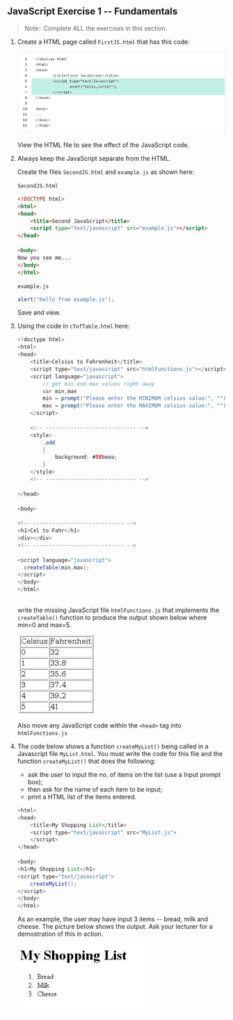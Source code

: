 JavaScript Exercise 1 -- Fundamentals
-------------------------------------
		
> Note:: Complete ALL the exercises in this section.


1.	Create a HTML page called ``FirstJS.html`` that has this code:	
	
	![alt text](../images/FirstJS_html.png "")
		
	View the HTML file to see the effect of the JavaScript code.



1.	Always keep the JavaScript separate from the HTML.

	Create the files ``SecondJS.html`` and ``example.js`` as shown here:
	
	``SecondJS.html``
	```html
	<!DOCTYPE html>
	<html>
	<head>
		<title>Second JavaScript</title>
		<script type="text/javascript" src="example.js"></script>
	</head>

	<body>
	Now you see me...
	</body>
	</html>
	
	```

	``example.js``
	```java
	alert("hello from example.js");
	
	```
		
	Save and view.

	

1.	Using the code in ``cTofTable.html`` here:

	```java
	<!doctype html>
	<html>
	<head>
		<title>Celsius to Fahrenheit</title>
		<script type="text/javascript" src="htmlFunctions.js"></script>
		<script language="javascript">
			// get min and max values right away
			var min,max
			min = prompt("Please enter the MINIMUM celsius value:", "")
			max = prompt("Please enter the MAXIMUM celsius value:", "")
		</script>

		<!-- ----------------------------- -->
		<style>
			.odd
			{
				background: #58beea;
			}
		</style>
		<!-- ----------------------------- -->

	</head>

	<body>

	<!-- ----------------------------- -->
	<h1>Cel to Fahr</h1>
	<div></div>
	<!-- ----------------------------- -->

	<script language="javascript">
	  createTable(min,max);
	</script>
	</body>
	</html>
		
	```		

	write the missing JavaScript file ``htmlFunctions.js`` that implements the ``createTable()`` function to produce the output shown below where min=0 and max=5. 	

	![alt text](../images/CelsiustoFahrenheit.png "")

	Also move any JavaScript code within the ``<head>`` tag into ``htmlFunctions.js``


1.	The code below shows a function ``createMyList()`` being called in a Javascript file ``MyList.html``. 
	You must write the code for this file and the function ``createMyList()`` that does the following:

	-	ask the user to input the no. of items on the list (use a Input prompt box);
	-	then ask for the name of each item to be input;
	-	print a HTML list of the items entered.

	```java
	<html>
	<head>
		<title>My Shopping List</title>
		<script type="text/javascript" src="MyList.js">
		</script>
	</head>

	<body>
	<h1>My Shopping List</h1>
	<script type="text/javascript">
		createMyList();
	</script>
	</body>
	</html>

	```		
	
	As an example, the user may have input 3 items -- bread, milk and cheese.  The picture below shows 
	the output. Ask your lecturer for a demostration of this in action.

	![alt text](../images/mylist.png "")

